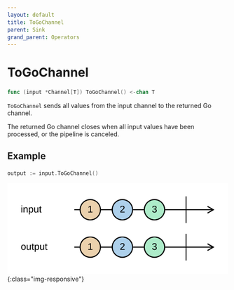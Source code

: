 ```yaml
---
layout: default
title: ToGoChannel
parent: Sink
grand_parent: Operators
---
```


<h1>ToGoChannel</h1>

```go
func (input *Channel[T]) ToGoChannel() <-chan T
```

`ToGoChannel` sends all values from the input channel to the returned Go channel.

The returned Go channel closes when all input values have been processed, or the pipeline is canceled.

<h2>Example</h2>

```go
output := input.ToGoChannel()
```
![](../../../assets/images/diagrams/sink/to-go-channel.svg){:class="img-responsive"}